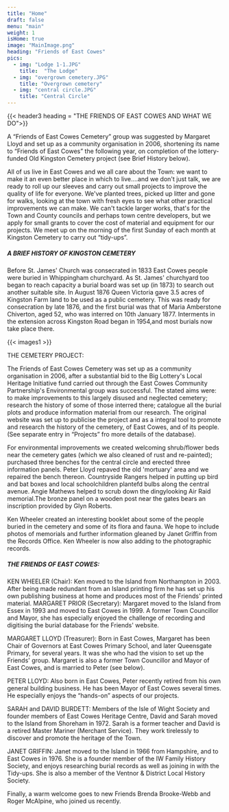 ```yaml
---
title: "Home"
draft: false
menu: "main"
weight: 1
isHome: true
image: "MainImage.png"
heading: "Friends of East Cowes"
pics:
  - img: "Lodge 1-1.JPG"
    title:  "The Lodge"
  - img: "overgrown cemetery.JPG"
    title: "Overgrown cemetery"
  - img: "central circle.JPG"
    title: "Central Circle"
---
```





{{< header3 heading = "THE FRIENDS OF EAST COWES AND WHAT WE DO">}}


A “Friends of East Cowes Cemetery” group was suggested by Margaret Lloyd and set
up as a community organisation in 2006, shortening its name to “Friends of East
Cowes” the following year, on completion of the lottery-funded Old Kingston
Cemetery project (see Brief History below).

All of us live in East Cowes and we all care about the Town: we want to make it an
even better place in which to live....and we don't just talk, we are ready to roll up our
sleeves and carry out small projects to improve the quality of life for everyone. We've
planted trees, picked up litter and gone for walks, looking at the town with fresh eyes
to see what other practical improvements we can make. We can't tackle larger works,
that's for the Town and County councils and perhaps town centre developers, but we
apply for small grants to cover the cost of material and equipment for our projects.
We meet up on the morning of the first Sunday of each month at Kingston Cemetery
to carry out “tidy-ups”.

##### A BRIEF HISTORY OF KINGSTON CEMETERY

Before St. James' Church was consecrated in 1833 East Cowes people were buried
in Whippingham churchyard. As St. James' churchyard too began to reach capacity a
burial board was set up (in 1873) to search out another suitable site. In August 1876
Queen Victoria gave 3.5 acres of Kingston Farm land to be used as a public
cemetery. This was ready for consecration by late 1876, and the first burial was that
of Maria Amberstone Chiverton, aged 52, who was interred on 10th January 1877.
Interments in the extension across Kingston Road began in 1954,and most burials
now take place there.

{{< images1 >}}

THE CEMETERY PROJECT:

The Friends of East Cowes Cemetery was set up as a community organisation in
2006, after a substantial bid to the Big Lottery's Local Heritage Initiative fund carried
out through the East Cowes Community Partnership's Environmental group was
successful.
The stated aims were:
to make improvements to this largely disused and neglected cemetery; research the
history of some of those interred there; catalogue all the burial plots and produce
information material from our research. The original website was set up to publicise
the project and as a integral tool to promote and research the history of the cemetery,
of East Cowes, and of its people. (See separate entry in “Projects” fro more details of
the database).

For environmental improvements we created welcoming shrub/flower beds near the
cemetery gates (which we also cleaned of rust and re-painted); purchased three
benches for the central circle and erected three information panels. Peter Lloyd repaved
the old 'mortuary' area and we repaired the bench thereon. Countryside
Rangers helped in putting up bird and bat boxes and local schoolchildren plantefd
bulbs along the central avenue. Angie Mathews helped to scrub down the dingylooking
Air Raid memorial.The bronze panel on a wooden post near the gates bears
an inscription provided by Glyn Roberts.


Ken Wheeler created an interesting booklet about some of the people buried in the
cemetery and some of its flora and fauna.
We hope to include photos of memorials and further information gleaned by Janet
Griffin from the Records Office. Ken Wheeler is now also adding to the photographic
records.

#####  THE FRIENDS OF EAST COWES:

KEN WHEELER (Chair): Ken moved to the Island from Northampton in 2003. After
being made redundant from an Island printing firm he has set up his own publishing
business at home and produces most of the Friends' printed material.
MARGARET PRIOR (Secretary): Margaret moved to the Island from Essex in 1993
and moved to East Cowes in 1999. A former Town Councillor and Mayor, she has
especially enjoyed the challenge of recording and digitising the burial database for
the Friends' website.

MARGARET LLOYD (Treasurer): Born in East Cowes, Margaret has been Chair of
Governors at East Cowes Primary School, and later Queensgate Primary, for several
years. It was she who had the vision to set up the Friends' group. Margaret is also a
former Town Councillor and Mayor of East Cowes, and is married to Peter (see
below).

PETER LLOYD: Also born in East Cowes, Peter recently retired from his own general
building business. He has been Mayor of East Cowes several times. He especially
enjoys the “hands-on” aspects of our projects.


SARAH and DAVID BURDETT: Members of the Isle of Wight Society and founder
members of East Cowes Heritage Centre, David and Sarah moved to the Island from
Shoreham in 1972. Sarah is a former teacher and David is a retired Master Mariner
(Merchant Service). They work tirelessly to discover and promote the heritage of the
Town.


JANET GRIFFIN: Janet moved to the Island in 1966 from Hampshire, and to East
Cowes in 1976. She is a founder member of the IW Family History Society, and
enjoys researching burial records as well as joining in with the Tidy-ups. She is also a
member of the Ventnor & District Local History Society.

Finally, a warm welcome goes to new Friends Brenda Brooke-Webb and Roger
McAlpine, who joined us recently.